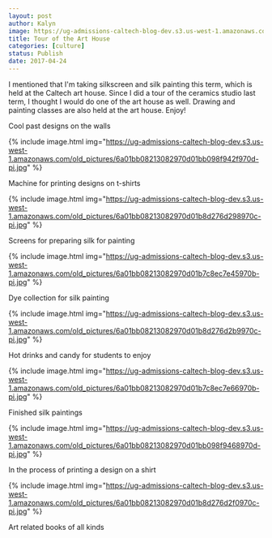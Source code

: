 ```yaml
---
layout: post
author: Kalyn
image: https://ug-admissions-caltech-blog-dev.s3.us-west-1.amazonaws.com/old_pictures/6a01bb08213082970d01b7c8ec7e06970b-pi.jpg
title: Tour of the Art House
categories: [culture]
status: Publish
date: 2017-04-24
---
```


I mentioned that I'm taking silkscreen and silk painting this term, which is held at the Caltech art house. Since I did a tour of the ceramics studio last term, I thought I would do one of the art house as well. Drawing and painting classes are also held at the art house. Enjoy!

<div class="photo-caption caption-xid-6a01bb08213082970d01b7c8ec7e06970b" id="caption-xid-6a01bb08213082970d01b7c8ec7e06970b">Cool past designs on the walls


{% include image.html img="https://ug-admissions-caltech-blog-dev.s3.us-west-1.amazonaws.com/old_pictures/6a01bb08213082970d01bb098f942f970d-pi.jpg" %}<div class="photo-caption caption-xid-6a01bb08213082970d01bb098f942f970d" id="caption-xid-6a01bb08213082970d01bb098f942f970d">Machine for printing designs on t-shirts


{% include image.html img="https://ug-admissions-caltech-blog-dev.s3.us-west-1.amazonaws.com/old_pictures/6a01bb08213082970d01b8d276d298970c-pi.jpg" %}<div class="photo-caption caption-xid-6a01bb08213082970d01b8d276d298970c" id="caption-xid-6a01bb08213082970d01b8d276d298970c">Screens for preparing silk for painting


{% include image.html img="https://ug-admissions-caltech-blog-dev.s3.us-west-1.amazonaws.com/old_pictures/6a01bb08213082970d01b7c8ec7e45970b-pi.jpg" %}<div class="photo-caption caption-xid-6a01bb08213082970d01b7c8ec7e45970b" id="caption-xid-6a01bb08213082970d01b7c8ec7e45970b">Dye collection for silk painting


{% include image.html img="https://ug-admissions-caltech-blog-dev.s3.us-west-1.amazonaws.com/old_pictures/6a01bb08213082970d01b8d276d2b9970c-pi.jpg" %}<div class="photo-caption caption-xid-6a01bb08213082970d01b8d276d2b9970c" id="caption-xid-6a01bb08213082970d01b8d276d2b9970c">Hot drinks and candy for students to enjoy


{% include image.html img="https://ug-admissions-caltech-blog-dev.s3.us-west-1.amazonaws.com/old_pictures/6a01bb08213082970d01b7c8ec7e66970b-pi.jpg" %}<div class="photo-caption caption-xid-6a01bb08213082970d01b7c8ec7e66970b" id="caption-xid-6a01bb08213082970d01b7c8ec7e66970b">Finished silk paintings


{% include image.html img="https://ug-admissions-caltech-blog-dev.s3.us-west-1.amazonaws.com/old_pictures/6a01bb08213082970d01bb098f9468970d-pi.jpg" %}<div class="photo-caption caption-xid-6a01bb08213082970d01bb098f9468970d" id="caption-xid-6a01bb08213082970d01bb098f9468970d">In the process of printing a design on a shirt


{% include image.html img="https://ug-admissions-caltech-blog-dev.s3.us-west-1.amazonaws.com/old_pictures/6a01bb08213082970d01b8d276d2f0970c-pi.jpg" %}<div class="photo-caption caption-xid-6a01bb08213082970d01b8d276d2f0970c" id="caption-xid-6a01bb08213082970d01b8d276d2f0970c">Art related books of all kinds

